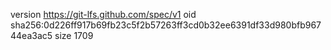 version https://git-lfs.github.com/spec/v1
oid sha256:0d226ff917b69fb23c5f2b57263ff3cd0b32ee6391df33d980bfb96744ea3ac5
size 1709
